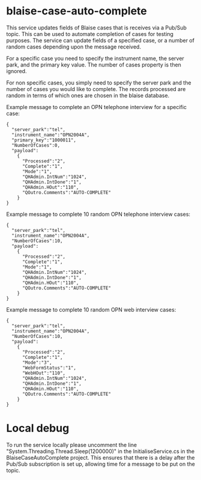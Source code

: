 # blaise-case-auto-complete

This service updates fields of Blaise cases that is receives via a Pub/Sub topic. This can be used to automate completion of cases for testing purposes. The service can update fields of a specified case, or a number of random cases depending upon the message received.

For a specific case you need to specify the instrument name, the server park, and the primary key value. The number of cases property is then ignored.

For non specific cases, you simply need to specify the server park and the number of cases you would like to complete. The records processed are random in terms of which ones are chosen in the blaise database.

Example message to complete an OPN telephone interview for a specific case:

```
{
  "server_park":"tel",
  "instrument_name":"OPN2004A",
  "primary_key":"1000011",
  "NumberOfCases":0,
  "payload":
    {
      "Processed":"2",
      "Complete":"1",
      "Mode":"1",
      "QHAdmin.IntNum":"1024",
      "QHAdmin.IntDone":"1",
      "QHAdmin.HOut":"110",
      "QOutro.Comments":"AUTO-COMPLETE"
    }
}
```

Example message to complete 10 random OPN telephone interview cases:

```
{
  "server_park":"tel",
  "instrument_name":"OPN2004A",
  "NumberOfCases":10,
  "payload":
    {
      "Processed":"2",
      "Complete":"1",
      "Mode":"1",
      "QHAdmin.IntNum":"1024",
      "QHAdmin.IntDone":"1",
      "QHAdmin.HOut":"110",
      "QOutro.Comments":"AUTO-COMPLETE"
    }
}
```

Example message to complete 10 random OPN web interview cases:

```
{
  "server_park":"tel",
  "instrument_name":"OPN2004A",
  "NumberOfCases":10,
  "payload":
    {
      "Processed":"2",
      "Complete":"1",
      "Mode":"3",
      "WebFormStatus":"1",
      "WebHOut":"110",
      "QHAdmin.IntNum":"1024",
      "QHAdmin.IntDone":"1",
      "QHAdmin.HOut":"110",
      "QOutro.Comments":"AUTO-COMPLETE"
    }
}
```

# Local debug

To run the service locally please uncomment the line "System.Threading.Thread.Sleep(1200000)" in the InitialiseService.cs in the BlaiseCaseAutoComplete project. This ensures that there is a delay after the Pub/Sub subscription is set up, allowing time for a message to be put on the topic.
